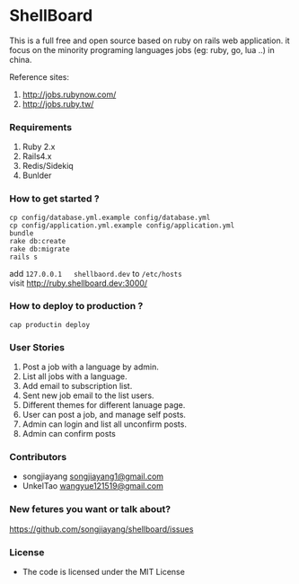 # ShellBoard

This is a full free and open source based on ruby on rails web application. it focus on the minority programing languages jobs (eg: ruby, go, lua ..) in china.

Reference sites: 

1. http://jobs.rubynow.com/   
2. http://jobs.ruby.tw/   

### Requirements

1. Ruby 2.x
2. Rails4.x
3. Redis/Sidekiq
4. Bunlder


### How to get started ?

```
cp config/database.yml.example config/database.yml
cp config/application.yml.example config/application.yml
bundle
rake db:create
rake db:migrate
rails s
```
add `127.0.0.1   shellbaord.dev` to `/etc/hosts`  
visit http://ruby.shellboard.dev:3000/


### How to deploy to production ?
```
cap productin deploy
```


### User Stories

1. Post a job with a language by admin.
2. List all jobs with a language.
3. Add email to subscription list.
4. Sent new job email to the list users.
5. Different themes for different lanuage page.
6. User can post a job, and manage self posts.
7. Admin can login and list all unconfirm posts.
8. Admin can confirm posts


### Contributors

- songjiayang <a href="mailto:songjiayang1@gmail.com">songjiayang1@gmail.com</a>
- UnkelTao <a href="mailto:wangyue121519@gmail.com">wangyue121519@gmail.com</a>


### New fetures you want or talk about?

https://github.com/songjiayang/shellboard/issues


### License

- The code is licensed under the MIT License
